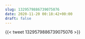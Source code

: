 ```yaml
---
slug: 1329579886739075076
date: 2020-11-20 00:18:42+00:00
draft: false
---
```


{{< tweet 1329579886739075076 >}}
